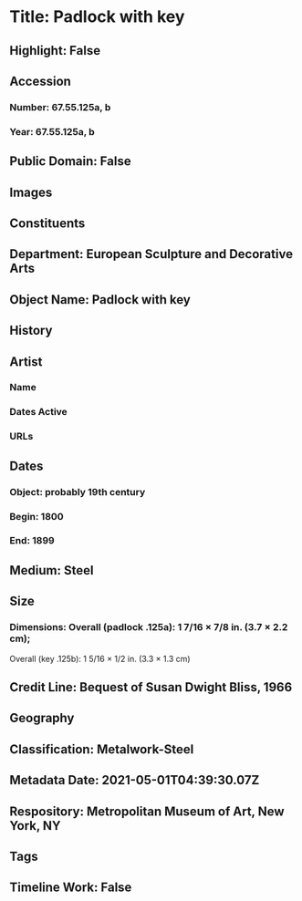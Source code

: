 # Title: Padlock with key
## Highlight: False
## Accession
### Number: 67.55.125a, b
### Year: 67.55.125a, b
## Public Domain: False
## Images
## Constituents
## Department: European Sculpture and Decorative Arts
## Object Name: Padlock with key
## History
## Artist
### Name
### Dates Active
### URLs
## Dates
### Object: probably 19th century
### Begin: 1800
### End: 1899
## Medium: Steel
## Size
### Dimensions: Overall (padlock .125a): 1 7/16 × 7/8 in. (3.7 × 2.2 cm);
Overall (key .125b): 1 5/16 × 1/2 in. (3.3 × 1.3 cm)
## Credit Line: Bequest of Susan Dwight Bliss, 1966
## Geography
## Classification: Metalwork-Steel
## Metadata Date: 2021-05-01T04:39:30.07Z
## Respository: Metropolitan Museum of Art, New York, NY
## Tags
## Timeline Work: False